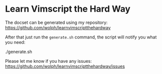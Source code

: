 Learn Vimscript the Hard Way
============================

The docset can be generated using my repository:
https://github.com/wolph/learnvimscriptthehardway

After that just run the `generate.sh` command, the script will notify you what
you need:

  ./generate.sh

Please let me know if you have any issues: 
https://github.com/wolph/learnvimscriptthehardway/issues

